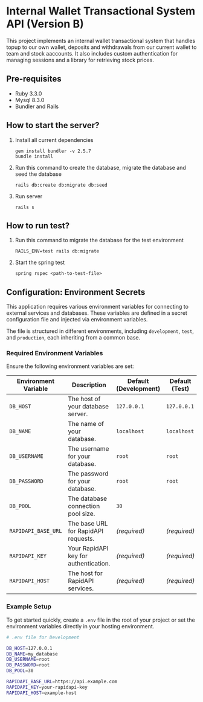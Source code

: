 # Internal Wallet Transactional System API (Version B)

This project implements an internal wallet transactional system that handles topup to our own wallet, deposits and withdrawals from our current wallet to team and stock aaccounts. It also includes custom authentication for managing sessions and a library for retrieving stock prices.

## Pre-requisites
- Ruby 3.3.0
- Mysql 8.3.0
- Bundler and Rails

## How to start the server?
1. Install all current dependencies
    ```
    gem install bundler -v 2.5.7
    bundle install
    ```

2. Run this command to create the database, migrate the database and seed the database
    ```
    rails db:create db:migrate db:seed
    ```

3. Run server
    ```
    rails s
    ```

## How to run test?

1. Run this command to migrate the database for the test environment
    ```
    RAILS_ENV=test rails db:migrate
    ```

2. Start the spring test
    ```
    spring rspec <path-to-test-file>
    ```

## Configuration: Environment Secrets

This application requires various environment variables for connecting to external services and databases. These variables are defined in a secret configuration file and injected via environment variables.

The file is structured in different environments, including `development`, `test`, and `production`, each inheriting from a common base.

### Required Environment Variables

Ensure the following environment variables are set:

| Environment Variable   | Description                                        | Default (Development) | Default (Test) |
|------------------------|----------------------------------------------------|-----------------------|----------------|
| `DB_HOST`              | The host of your database server.                  | `127.0.0.1`           | `127.0.0.1`    |
| `DB_NAME`              | The name of your database.                         | `localhost`             | `localhost`      |
| `DB_USERNAME`          | The username for your database.                    | `root`                | `root`         |
| `DB_PASSWORD`          | The password for your database.                    | `root`                | `root`         |
| `DB_POOL`              | The database connection pool size.                 | `30`                  |                |
| `RAPIDAPI_BASE_URL`     | The base URL for RapidAPI requests.                | *(required)*          | *(required)*   |
| `RAPIDAPI_KEY`          | Your RapidAPI key for authentication.              | *(required)*          | *(required)*   |
| `RAPIDAPI_HOST`         | The host for RapidAPI services.                    | *(required)*          | *(required)*   |

### Example Setup

To get started quickly, create a `.env` file in the root of your project or set the environment variables directly in your hosting environment.

```bash
# .env file for Development

DB_HOST=127.0.0.1
DB_NAME=my_database
DB_USERNAME=root
DB_PASSWORD=root
DB_POOL=30

RAPIDAPI_BASE_URL=https://api.example.com
RAPIDAPI_KEY=your-rapidapi-key
RAPIDAPI_HOST=example-host
```
